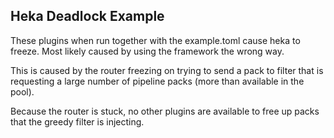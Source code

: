## Heka Deadlock Example

These plugins when run together with the example.toml cause heka to freeze. Most likely caused by using the framework the wrong way.

This is caused by the router freezing on trying to send a pack to filter that
is requesting a large number of pipeline packs (more than available in the pool).

Because the router is stuck, no other plugins are available to free up packs that the greedy filter is injecting.
